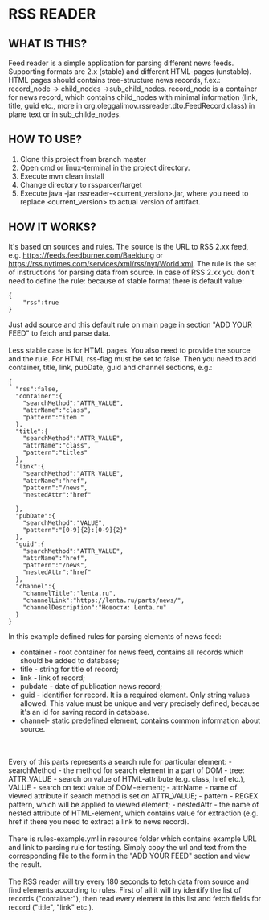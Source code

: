 # RSS READER
## WHAT IS THIS? 
Feed reader is a simple application for parsing different news feeds. Supporting formats are 2.x (stable) and different HTML-pages (unstable). HTML pages should contains tree-structure news records, f.ex.: record_node -> child_nodes ->sub_child_nodes. record_node is a container for news record, which contains child_nodes with minimal information  (link, title, guid  etc., more in org.oleggalimov.rssreader.dto.FeedRecord.class) in plane text or in sub_childe_nodes. 
## HOW TO USE?
1. Clone this project from branch master
2. Open cmd or linux-terminal in the  project directory.
3. Execute mvn clean install
4. Change directory to rssparcer/target
5. Execute java -jar rssreader-<current_version>.jar, where you need to replace <current_version> to actual version of artifact.
## HOW IT WORKS?
It's based on sources and rules. The source is the URL to RSS 2.xx feed, e.g. https://feeds.feedburner.com/Baeldung 
or https://rss.nytimes.com/services/xml/rss/nyt/World.xml. The rule is the set of instructions for parsing data from source. 
In case of RSS 2.xx you don't need to define the rule: because of stable format there is default value:
``` 
{
    "rss":true
}
```

 Just add source and this default rule  on main page in section "ADD YOUR FEED" to fetch and parse data. 
  <br>
  <br>
  Less stable case is for HTML pages. You also need to provide the source and the rule. For HTML rss-flag must be set to false. Then you need to add container, title, link, pubDate, guid and channel sections, e.g.:
```
{
  "rss":false,
  "container":{
    "searchMethod":"ATTR_VALUE",
    "attrName":"class",
    "pattern":"item "
  },
  "title":{
    "searchMethod":"ATTR_VALUE",
    "attrName":"class",
    "pattern":"titles"
  },
  "link":{
    "searchMethod":"ATTR_VALUE",
    "attrName":"href",
    "pattern":"/news",
    "nestedAttr":"href"

  },
  "pubDate":{
    "searchMethod":"VALUE",
    "pattern":"[0-9]{2}:[0-9]{2}"
  },
  "guid":{
    "searchMethod":"ATTR_VALUE",
    "attrName":"href",
    "pattern":"/news",
    "nestedAttr":"href"
  },
  "channel":{
    "channelTitle":"lenta.ru",
    "channelLink":"https://lenta.ru/parts/news/",
    "channelDescription":"Новости: Lenta.ru"
  }
}
```
In this example defined rules for parsing elements of news feed:
- container - root container for news feed, contains all records which should be added to database;
- title - string for title of record;
- link - link of record;
- pubdate - date of publication news record;
- guid - identifier for record. It is a required element. Only string values allowed. This value must be unique and very precisely defined, because it's an id for saving record in database. 
- channel- static predefined element, contains common information about source.
<br>
<br>
Every of this parts represents a search rule for particular element:
- searchMethod - the method for search element in a part of DOM - tree: ATTR_VALUE - search on value of HTML-attribute (e.g. class, href etc.),  VALUE - search on text value of DOM-element;
- attrName - name of viewed attribute if search method is set on ATTR_VALUE;
- pattern - REGEX pattern, which will be applied to viewed element;
- nestedAttr - the name of nested attribute of HTML-element, which contains value for extraction (e.g. href if there you need to extract a link to news record).
<br>
<br>
There is rules-example.yml in resource folder which contains example URL and link to parsing rule for testing. Simply copy the url and text from the corresponding file to the form in the "ADD YOUR FEED" section and view the result.  
<br>
<br>
The RSS reader will try every 180 seconds to fetch data from source and find elements according to rules. First of all it will try identify the list of records ("container"), then read every element in this list and fetch fields for record ("title", "link" etc.). 